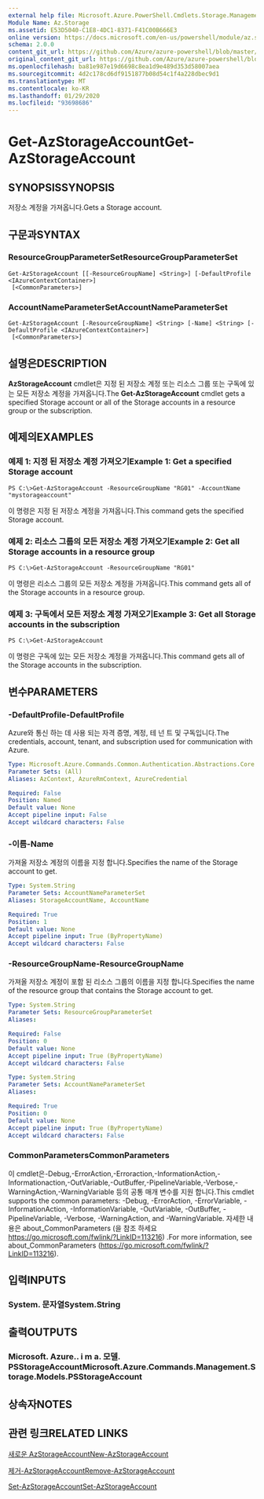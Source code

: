 ```yaml
---
external help file: Microsoft.Azure.PowerShell.Cmdlets.Storage.Management.dll-Help.xml
Module Name: Az.Storage
ms.assetid: E53D5040-C1E8-4DC1-8371-F41C00B666E3
online version: https://docs.microsoft.com/en-us/powershell/module/az.storage/get-azstorageaccount
schema: 2.0.0
content_git_url: https://github.com/Azure/azure-powershell/blob/master/src/Storage/Storage.Management/help/Get-AzStorageAccount.md
original_content_git_url: https://github.com/Azure/azure-powershell/blob/master/src/Storage/Storage.Management/help/Get-AzStorageAccount.md
ms.openlocfilehash: ba81e987e19d6698c8ea1d9e489d353d58007aea
ms.sourcegitcommit: 4d2c178cd6df9151877b08d54c1f4a228dbec9d1
ms.translationtype: MT
ms.contentlocale: ko-KR
ms.lasthandoff: 01/29/2020
ms.locfileid: "93698686"
---
```

# <span data-ttu-id="39891-101">Get-AzStorageAccount</span><span class="sxs-lookup"><span data-stu-id="39891-101">Get-AzStorageAccount</span></span>

## <span data-ttu-id="39891-102">SYNOPSIS</span><span class="sxs-lookup"><span data-stu-id="39891-102">SYNOPSIS</span></span>
<span data-ttu-id="39891-103">저장소 계정을 가져옵니다.</span><span class="sxs-lookup"><span data-stu-id="39891-103">Gets a Storage account.</span></span>

## <span data-ttu-id="39891-104">구문과</span><span class="sxs-lookup"><span data-stu-id="39891-104">SYNTAX</span></span>

### <span data-ttu-id="39891-105">ResourceGroupParameterSet</span><span class="sxs-lookup"><span data-stu-id="39891-105">ResourceGroupParameterSet</span></span>
```
Get-AzStorageAccount [[-ResourceGroupName] <String>] [-DefaultProfile <IAzureContextContainer>]
 [<CommonParameters>]
```

### <span data-ttu-id="39891-106">AccountNameParameterSet</span><span class="sxs-lookup"><span data-stu-id="39891-106">AccountNameParameterSet</span></span>
```
Get-AzStorageAccount [-ResourceGroupName] <String> [-Name] <String> [-DefaultProfile <IAzureContextContainer>]
 [<CommonParameters>]
```

## <span data-ttu-id="39891-107">설명은</span><span class="sxs-lookup"><span data-stu-id="39891-107">DESCRIPTION</span></span>
<span data-ttu-id="39891-108">**AzStorageAccount** cmdlet은 지정 된 저장소 계정 또는 리소스 그룹 또는 구독에 있는 모든 저장소 계정을 가져옵니다.</span><span class="sxs-lookup"><span data-stu-id="39891-108">The **Get-AzStorageAccount** cmdlet gets a specified Storage account or all of the Storage accounts in a resource group or the subscription.</span></span>

## <span data-ttu-id="39891-109">예제의</span><span class="sxs-lookup"><span data-stu-id="39891-109">EXAMPLES</span></span>

### <span data-ttu-id="39891-110">예제 1: 지정 된 저장소 계정 가져오기</span><span class="sxs-lookup"><span data-stu-id="39891-110">Example 1: Get a specified Storage account</span></span>
```
PS C:\>Get-AzStorageAccount -ResourceGroupName "RG01" -AccountName "mystorageaccount"
```

<span data-ttu-id="39891-111">이 명령은 지정 된 저장소 계정을 가져옵니다.</span><span class="sxs-lookup"><span data-stu-id="39891-111">This command gets the specified Storage account.</span></span>

### <span data-ttu-id="39891-112">예제 2: 리소스 그룹의 모든 저장소 계정 가져오기</span><span class="sxs-lookup"><span data-stu-id="39891-112">Example 2: Get all Storage accounts in a resource group</span></span>
```
PS C:\>Get-AzStorageAccount -ResourceGroupName "RG01"
```

<span data-ttu-id="39891-113">이 명령은 리소스 그룹의 모든 저장소 계정을 가져옵니다.</span><span class="sxs-lookup"><span data-stu-id="39891-113">This command gets all of the Storage accounts in a resource group.</span></span>

### <span data-ttu-id="39891-114">예제 3: 구독에서 모든 저장소 계정 가져오기</span><span class="sxs-lookup"><span data-stu-id="39891-114">Example 3:  Get all Storage accounts in the subscription</span></span>
```
PS C:\>Get-AzStorageAccount
```

<span data-ttu-id="39891-115">이 명령은 구독에 있는 모든 저장소 계정을 가져옵니다.</span><span class="sxs-lookup"><span data-stu-id="39891-115">This command gets all of the Storage accounts in the subscription.</span></span>

## <span data-ttu-id="39891-116">변수</span><span class="sxs-lookup"><span data-stu-id="39891-116">PARAMETERS</span></span>

### <span data-ttu-id="39891-117">-DefaultProfile</span><span class="sxs-lookup"><span data-stu-id="39891-117">-DefaultProfile</span></span>
<span data-ttu-id="39891-118">Azure와 통신 하는 데 사용 되는 자격 증명, 계정, 테 넌 트 및 구독입니다.</span><span class="sxs-lookup"><span data-stu-id="39891-118">The credentials, account, tenant, and subscription used for communication with Azure.</span></span>

```yaml
Type: Microsoft.Azure.Commands.Common.Authentication.Abstractions.Core.IAzureContextContainer
Parameter Sets: (All)
Aliases: AzContext, AzureRmContext, AzureCredential

Required: False
Position: Named
Default value: None
Accept pipeline input: False
Accept wildcard characters: False
```

### <span data-ttu-id="39891-119">-이름</span><span class="sxs-lookup"><span data-stu-id="39891-119">-Name</span></span>
<span data-ttu-id="39891-120">가져올 저장소 계정의 이름을 지정 합니다.</span><span class="sxs-lookup"><span data-stu-id="39891-120">Specifies the name of the Storage account to get.</span></span>

```yaml
Type: System.String
Parameter Sets: AccountNameParameterSet
Aliases: StorageAccountName, AccountName

Required: True
Position: 1
Default value: None
Accept pipeline input: True (ByPropertyName)
Accept wildcard characters: False
```

### <span data-ttu-id="39891-121">-ResourceGroupName</span><span class="sxs-lookup"><span data-stu-id="39891-121">-ResourceGroupName</span></span>
<span data-ttu-id="39891-122">가져올 저장소 계정이 포함 된 리소스 그룹의 이름을 지정 합니다.</span><span class="sxs-lookup"><span data-stu-id="39891-122">Specifies the name of the resource group that contains the Storage account to get.</span></span>

```yaml
Type: System.String
Parameter Sets: ResourceGroupParameterSet
Aliases:

Required: False
Position: 0
Default value: None
Accept pipeline input: True (ByPropertyName)
Accept wildcard characters: False
```

```yaml
Type: System.String
Parameter Sets: AccountNameParameterSet
Aliases:

Required: True
Position: 0
Default value: None
Accept pipeline input: True (ByPropertyName)
Accept wildcard characters: False
```

### <span data-ttu-id="39891-123">CommonParameters</span><span class="sxs-lookup"><span data-stu-id="39891-123">CommonParameters</span></span>
<span data-ttu-id="39891-124">이 cmdlet은-Debug,-ErrorAction,-Erroraction,-InformationAction,-Informationaction,-OutVariable,-OutBuffer,-PipelineVariable,-Verbose,-WarningAction,-WarningVariable 등의 공통 매개 변수를 지원 합니다.</span><span class="sxs-lookup"><span data-stu-id="39891-124">This cmdlet supports the common parameters: -Debug, -ErrorAction, -ErrorVariable, -InformationAction, -InformationVariable, -OutVariable, -OutBuffer, -PipelineVariable, -Verbose, -WarningAction, and -WarningVariable.</span></span> <span data-ttu-id="39891-125">자세한 내용은 about_CommonParameters (을 참조 하세요 https://go.microsoft.com/fwlink/?LinkID=113216) .</span><span class="sxs-lookup"><span data-stu-id="39891-125">For more information, see about_CommonParameters (https://go.microsoft.com/fwlink/?LinkID=113216).</span></span>

## <span data-ttu-id="39891-126">입력</span><span class="sxs-lookup"><span data-stu-id="39891-126">INPUTS</span></span>

### <span data-ttu-id="39891-127">System. 문자열</span><span class="sxs-lookup"><span data-stu-id="39891-127">System.String</span></span>

## <span data-ttu-id="39891-128">출력</span><span class="sxs-lookup"><span data-stu-id="39891-128">OUTPUTS</span></span>

### <span data-ttu-id="39891-129">Microsoft. Azure.. i m a. 모델. PSStorageAccount</span><span class="sxs-lookup"><span data-stu-id="39891-129">Microsoft.Azure.Commands.Management.Storage.Models.PSStorageAccount</span></span>

## <span data-ttu-id="39891-130">상속자</span><span class="sxs-lookup"><span data-stu-id="39891-130">NOTES</span></span>

## <span data-ttu-id="39891-131">관련 링크</span><span class="sxs-lookup"><span data-stu-id="39891-131">RELATED LINKS</span></span>

[<span data-ttu-id="39891-132">새로운 AzStorageAccount</span><span class="sxs-lookup"><span data-stu-id="39891-132">New-AzStorageAccount</span></span>](./New-AzStorageAccount.md)

[<span data-ttu-id="39891-133">제거-AzStorageAccount</span><span class="sxs-lookup"><span data-stu-id="39891-133">Remove-AzStorageAccount</span></span>](./Remove-AzStorageAccount.md)

[<span data-ttu-id="39891-134">Set-AzStorageAccount</span><span class="sxs-lookup"><span data-stu-id="39891-134">Set-AzStorageAccount</span></span>](./Set-AzStorageAccount.md)


